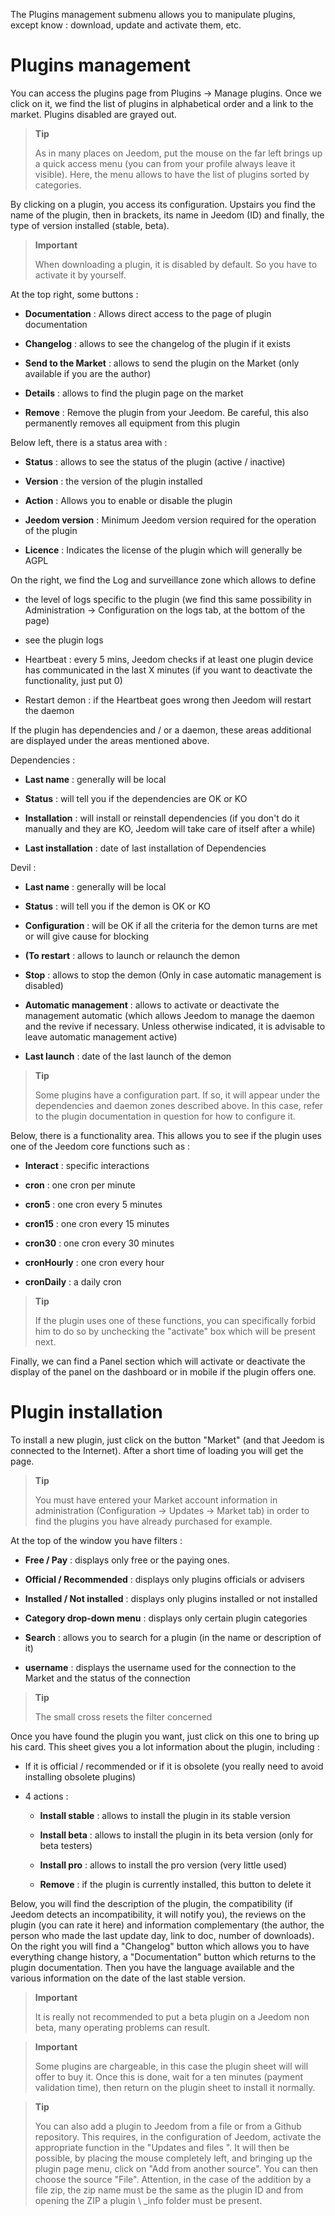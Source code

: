 The Plugins management submenu allows you to manipulate plugins, except
know : download, update and activate them, etc.

Plugins management 
===================

You can access the plugins page from Plugins → Manage
plugins. Once we click on it, we find the list of
plugins in alphabetical order and a link to the market. Plugins
disabled are grayed out.

> **Tip**
>
> As in many places on Jeedom, put the mouse on the far left
> brings up a quick access menu (you can
> from your profile always leave it visible). Here, the menu
> allows to have the list of plugins sorted by categories.

By clicking on a plugin, you access its configuration. Upstairs you
find the name of the plugin, then in brackets, its name in Jeedom
(ID) and finally, the type of version installed (stable, beta).

> **Important**
>
> When downloading a plugin, it is disabled by default.
> So you have to activate it by yourself.

At the top right, some buttons :

-   **Documentation** : Allows direct access to the page of
    plugin documentation

-   **Changelog** : allows to see the changelog of the plugin if it exists

-   **Send to the Market** : allows to send the plugin on the Market
    (only available if you are the author)

-   **Details** : allows to find the plugin page on the market

-   **Remove** : Remove the plugin from your Jeedom. Be careful, this
    also permanently removes all equipment from this plugin

Below left, there is a status area with :

-   **Status** : allows to see the status of the plugin (active / inactive)

-   **Version** : the version of the plugin installed

-   **Action** : Allows you to enable or disable the plugin

-   **Jeedom version** : Minimum Jeedom version required
    for the operation of the plugin

-   **Licence** : Indicates the license of the plugin which will generally be
    AGPL

On the right, we find the Log and surveillance zone which allows to define 

-   the level of logs specific to the plugin (we find this same possibility in
Administration → Configuration on the logs tab, at the bottom of the page)

-   see the plugin logs

-   Heartbeat : every 5 mins, Jeedom checks if at least one plugin device has communicated in the last X minutes (if you want to deactivate the functionality, just put 0)

-   Restart demon : if the Heartbeat goes wrong then Jeedom will restart the daemon

If the plugin has dependencies and / or a daemon, these areas
additional are displayed under the areas mentioned above.

Dependencies :

-   **Last name** : generally will be local

-   **Status** : will tell you if the dependencies are OK or KO

-   **Installation** : will install or reinstall
    dependencies (if you don&#39;t do it manually and they are
    KO, Jeedom will take care of itself after a while)

-   **Last installation** : date of last installation of
    Dependencies

Devil :

-   **Last name** : generally will be local

-   **Status** : will tell you if the demon is OK or KO

-   **Configuration** : will be OK if all the criteria for the demon
    turns are met or will give cause for blocking

-   **(To restart** : allows to launch or relaunch the demon

-   **Stop** : allows to stop the demon (Only in case
    automatic management is disabled)

-   **Automatic management** : allows to activate or deactivate the management
    automatic (which allows Jeedom to manage the daemon and the
    revive if necessary. Unless otherwise indicated, it is advisable to
    leave automatic management active)

-   **Last launch** : date of the last launch of the demon

> **Tip**
>
> Some plugins have a configuration part. If so, it
> will appear under the dependencies and daemon zones described above.
> In this case, refer to the plugin documentation in
> question for how to configure it.

Below, there is a functionality area. This allows you to see
if the plugin uses one of the Jeedom core functions such as :

-   **Interact** : specific interactions

-   **cron** : one cron per minute

-   **cron5** : one cron every 5 minutes

-   **cron15** : one cron every 15 minutes

-   **cron30** : one cron every 30 minutes

-   **cronHourly** : one cron every hour

-   **cronDaily** : a daily cron

> **Tip**
>
> If the plugin uses one of these functions, you can specifically
> forbid him to do so by unchecking the &quot;activate&quot; box which will be
> present next.

Finally, we can find a Panel section which will activate or
deactivate the display of the panel on the dashboard or in mobile if the
plugin offers one.

Plugin installation 
========================

To install a new plugin, just click on the button
&quot;Market&quot; (and that Jeedom is connected to the Internet). After a short time of
loading you will get the page.

> **Tip**
>
> You must have entered your Market account information in
> administration (Configuration → Updates → Market tab) in order to
> find the plugins you have already purchased for example.

At the top of the window you have filters :

-   **Free / Pay** : displays only free or
    the paying ones.

-   **Official / Recommended** : displays only plugins
    officials or advisers

-   **Installed / Not installed** : displays only plugins
    installed or not installed

-   **Category drop-down menu** : displays only
    certain plugin categories

-   **Search** : allows you to search for a plugin (in the name or
    description of it)

-   **username** : displays the username used for the
    connection to the Market and the status of the connection

> **Tip**
>
> The small cross resets the filter concerned

Once you have found the plugin you want, just click on
this one to bring up his card. This sheet gives you a lot
information about the plugin, including :

-   If it is official / recommended or if it is obsolete (you really need to
    avoid installing obsolete plugins)

-   4 actions :

    -   **Install stable** : allows to install the plugin in its
        stable version

    -   **Install beta** : allows to install the plugin in its
        beta version (only for beta testers)

    -   **Install pro** : allows to install the pro version (very
        little used)

    -   **Remove** : if the plugin is currently installed, this
        button to delete it

Below, you will find the description of the plugin, the compatibility
(if Jeedom detects an incompatibility, it will notify you), the reviews
on the plugin (you can rate it here) and information
complementary (the author, the person who made the last update
day, link to doc, number of downloads). On the right
you will find a &quot;Changelog&quot; button which allows you to have everything
change history, a &quot;Documentation&quot; button which returns
to the plugin documentation. Then you have the language available
and the various information on the date of the last stable version.

> **Important**
>
> It is really not recommended to put a beta plugin on a
> Jeedom non beta, many operating problems can
> result.

> **Important**
>
> Some plugins are chargeable, in this case the plugin sheet will
> will offer to buy it. Once this is done, wait for a
> ten minutes (payment validation time), then return
> on the plugin sheet to install it normally.

> **Tip**
>
> You can also add a plugin to Jeedom from a file or
> from a Github repository. This requires, in the configuration of
> Jeedom, activate the appropriate function in the &quot;Updates and
> files &quot;. It will then be possible, by placing the mouse completely
> left, and bringing up the plugin page menu, click
> on &quot;Add from another source&quot;. You can then choose the
> source &quot;File&quot;. Attention, in the case of the addition by a file
> zip, the zip name must be the same as the plugin ID and from
> opening the ZIP a plugin \ _info folder must be present.
